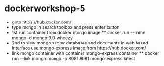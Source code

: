 # dockerworkshop-5
* goto https://hub.docker.com/
* type mongo in search toolbox and press enter button
* 1st run container from docker mongo image
** docker run --name mongo -d mongo:3.0-wheezy
* 2nd to view mongo server databases and documents in web based interface use mongo-express image from 
https://hub.docker.com/
* link mongo container with container mongo-express container 
** docker run --link mongo:mongo -p 8081:8081 mongo-express:latest

